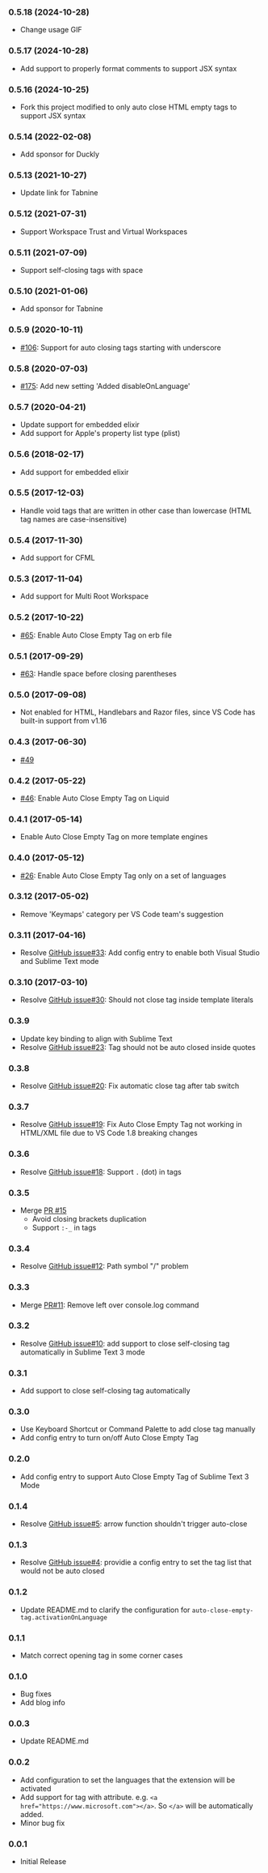 ### 0.5.18 (2024-10-28)
* Change usage GIF

### 0.5.17 (2024-10-28)
* Add support to properly format comments to support JSX syntax

### 0.5.16 (2024-10-25)
* Fork this project modified to only auto close HTML empty tags to support JSX syntax

### 0.5.14 (2022-02-08)
* Add sponsor for Duckly

### 0.5.13 (2021-10-27)
* Update link for Tabnine

### 0.5.12 (2021-07-31)
* Support Workspace Trust and Virtual Workspaces

### 0.5.11 (2021-07-09)
* Support self-closing tags with space

### 0.5.10 (2021-01-06)
* Add sponsor for Tabnine

### 0.5.9 (2020-10-11)
* [#106](https://github.com/scansio/vscode-auto-close-empty-tag/pull/106): Support for auto closing tags starting with underscore

### 0.5.8 (2020-07-03)
* [#175](https://github.com/scansio/vscode-auto-close-empty-tag/pull/175): Add new setting 'Added disableOnLanguage'

### 0.5.7 (2020-04-21)
* Update support for embedded elixir
* Add support for Apple's property list type (plist)

### 0.5.6 (2018-02-17)
* Add support for embedded elixir

### 0.5.5 (2017-12-03)
* Handle void tags that are written in other case than lowercase (HTML tag names are case-insensitive)

### 0.5.4 (2017-11-30)
* Add support for CFML

### 0.5.3 (2017-11-04)
* Add support for Multi Root Workspace

### 0.5.2 (2017-10-22)
* [#65](https://github.com/scansio/vscode-auto-close-empty-tag/issues/65): Enable Auto Close Empty Tag on erb file

### 0.5.1 (2017-09-29)
* [#63](https://github.com/scansio/vscode-auto-close-empty-tag/issues/63): Handle space before closing parentheses

### 0.5.0 (2017-09-08)
* Not enabled for HTML, Handlebars and Razor files, since VS Code has built-in support from v1.16

### 0.4.3 (2017-06-30)
* [#49](https://github.com/scansio/vscode-auto-close-empty-tag/issues/49)

### 0.4.2 (2017-05-22)
* [#46](https://github.com/scansio/vscode-auto-close-empty-tag/issues/46): Enable Auto Close Empty Tag on Liquid

### 0.4.1 (2017-05-14)
* Enable Auto Close Empty Tag on more template engines

### 0.4.0 (2017-05-12)
* [#26](https://github.com/scansio/vscode-auto-close-empty-tag/issues/26): Enable Auto Close Empty Tag only on a set of languages

### 0.3.12 (2017-05-02)
* Remove 'Keymaps' category per VS Code team's suggestion

### 0.3.11 (2017-04-16)
* Resolve [GitHub issue#33](https://github.com/scansio/vscode-auto-close-empty-tag/issues/33): Add config entry to enable both Visual Studio and Sublime Text mode

### 0.3.10 (2017-03-10)
* Resolve [GitHub issue#30](https://github.com/scansio/vscode-auto-close-empty-tag/issues/30): Should not close tag inside template literals

### 0.3.9
* Update key binding to align with Sublime Text
* Resolve [GitHub issue#23](https://github.com/scansio/vscode-auto-close-empty-tag/issues/23): Tag should not be auto closed inside quotes

### 0.3.8
* Resolve [GitHub issue#20](https://github.com/scansio/vscode-auto-close-empty-tag/issues/20): Fix automatic close tag after tab switch

### 0.3.7
* Resolve [GitHub issue#19](https://github.com/scansio/vscode-auto-close-empty-tag/issues/19): Fix Auto Close Empty Tag not working in HTML/XML file due to VS Code 1.8 breaking changes

### 0.3.6
* Resolve [GitHub issue#18](https://github.com/scansio/vscode-auto-close-empty-tag/issues/18): Support `.` (dot) in tags

### 0.3.5
* Merge [PR #15](https://github.com/scansio/vscode-auto-close-empty-tag/pull/15)
  * Avoid closing brackets duplication
  * Support `:-_` in tags

### 0.3.4
* Resolve [GitHub issue#12](https://github.com/scansio/vscode-auto-close-empty-tag/issues/12): Path symbol "/" problem

### 0.3.3
* Merge [PR#11](https://github.com/scansio/vscode-auto-close-empty-tag/pull/11): Remove left over console.log command

### 0.3.2
* Resolve [GitHub issue#10](https://github.com/scansio/vscode-auto-close-empty-tag/issues/10): add support to close self-closing tag automatically in Sublime Text 3 mode

### 0.3.1
* Add support to close self-closing tag automatically

### 0.3.0
* Use Keyboard Shortcut or Command Palette to add close tag manually
* Add config entry to turn on/off Auto Close Empty Tag

### 0.2.0
* Add config entry to support Auto Close Empty Tag of Sublime Text 3 Mode

### 0.1.4
* Resolve [GitHub issue#5](https://github.com/scansio/vscode-auto-close-empty-tag/issues/5): arrow function shouldn't trigger auto-close

### 0.1.3
* Resolve [GitHub issue#4](https://github.com/scansio/vscode-auto-close-empty-tag/issues/4): providie a config entry to set the tag list that would not be auto closed

### 0.1.2
* Update README.md to clarify the configuration for `auto-close-empty-tag.activationOnLanguage`

### 0.1.1
* Match correct opening tag in some corner cases

### 0.1.0
* Bug fixes
* Add blog info 

### 0.0.3
* Update README.md

### 0.0.2
* Add configuration to set the languages that the extension will be activated
* Add support for tag with attribute. e.g. `<a href="https://www.microsoft.com"></a>`. So `</a>` will be automatically added.
* Minor bug fix

### 0.0.1
* Initial Release